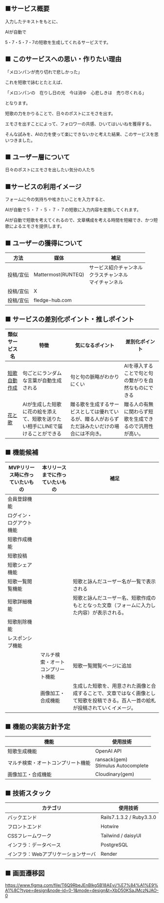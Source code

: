 ## ■サービス概要
入力したテキストをもとに、

AIが自動で

5・7・5・7・7の短歌を生成してくれるサービスです。

## ■ このサービスへの思い・作りたい理由

「メロンパンが売り切れで悲しかった」

これを短歌で詠むとたとえば、

「メロンパンの　在りし日の光　今は消ゆ　心悲しきは　売り尽くれる」

となります。

短歌の力をかりることで、日々のポストにエモさを出す。

エモさを出すことによって、フォロワーの共感、ひいてはいいねを獲得する。

そんな試みを、AIの力を使って楽にできないかと考えた結果、このサービスを思いつきました。


## ■ ユーザー層について
日々のポストにエモさを出したい気分の人たち

## ■サービスの利用イメージ
フォームに今の気持ちや呟きたいことを入力すると、

AIが自動で５・７・５・７・７の短歌に入力内容を変換してくれます。

AIが自動で短歌を考えてくれるので、文章構成を考える時間を短縮でき、かつ短歌によるエモさを提供します。

## ■ ユーザーの獲得について
| 方法      | 媒体               | 補足                                                         | 
| --------- | ------------------ | ------------------------------------------------------------ | 
| 投稿/宣伝 | Mattermost(RUNTEQ) | サービス紹介チャンネル<br>クラスチャンネル<br>マイチャンネル | 
| 投稿/宣伝 | X                  |                                                              | 
| 投稿/宣伝 | fledge-hub.com     |                                                              |

## ■ サービスの差別化ポイント・推しポイント
| 類似サービス名                                          | 特徴                                                                           | 気になるポイント                                                                               | 差別化ポイント                                           | 
| ------------------------------------------------------- | ------------------------------------------------------------------------------ | ---------------------------------------------------------------------------------------------- | -------------------------------------------------------- | 
| [短歌自動作成](https://jtanka.com/)                     | 句ごとにランダムな言葉が自動生成される                                         | 句と句の脈略がわかりにくい                                                                     | AIを導入することで句と句の繋がりを自然なものにできる     | 
| [花と歌](https://thinkandcraft.tokyo/works/flower-song) | AIが生成した短歌に花の絵を添えて、短歌を送りたい相手にLINEで届けることができる | 贈る歌を生成するサービスとしては優れているが、贈る人がおらずただ詠みたいだけの場合には不向き。 | 贈る人の有無に関わらず短歌を生成できるので汎用性が高い。 | 

## ■ 機能候補
| MVPリリース時に作っていたいもの | 本リリースまでに作っていたいもの   | 補足                                                                                                                             | 
| ------------------------------- | ---------------------------------- | -------------------------------------------------------------------------------------------------------------------------------- | 
| 会員登録機能                    |                                    |                                                                                                                                  | 
| ログイン・ログアウト機能        |                                    |                                                                                                                                  | 
| 短歌作成機能                    |                                    |                                                                                                                                  | 
| 短歌投稿                        |                                    |                                                                                                                                  | 
| 短歌シェア機能                  |                                    |                                                                                                                                  | 
| 短歌一覧閲覧機能                |                                    | 短歌と詠んだユーザー名が一覧で表示される                                                                                         | 
| 短歌詳細機能                    |                                    | 短歌と詠んだユーザー名、短歌作成のもととなった文章（フォームに入力した内容）が表示される。                                       | 
| 短歌削除機能                    |                                    |                                                                                                                                  | 
| レスポンシブ機能                |                                    |                                                                                                                                  | 
|                                 | マルチ検索・オートコンプリート機能 | 短歌一覧閲覧ページに追加                                                                                                         | 
|                                 | 画像加工・合成機能                 | 生成した短歌を、用意された画像と合成することで、文章ではなく画像として短歌を投稿できる。百人一首の絵札が投稿されていくイメージ。 | 
## ■ 機能の実装方針予定
| 機能                               | 使用技術                              | 
| ---------------------------------- | ------------------------------------- | 
| 短歌生成機能                       | OpenAI API                            | 
| マルチ検索・オートコンプリート機能 | ransack(gem)<br>Stimulus Autocomplete | 
| 画像加工・合成機能                 | Cloudinary(gem)                       | 

## ■ 技術スタック
| カテゴリ                            | 使用技術                 | 
| ----------------------------------- | ------------------------ | 
| バックエンド                        | Rails7.1.3.2 / Ruby3.3.0 | 
| フロントエンド                      | Hotwire                  | 
| CSSフレームワーク                   | Tailwind / daisyUI       | 
| インフラ：データベース              | PostgreSQL               | 
| インフラ：Webアプリケーションサーバ | Render                   | 

## ■ 画面遷移図
https://www.figma.com/file/T6Q9RbeJEnBlkg5B18AEyi/%E7%84%A1%E9%A1%8C?type=design&node-id=0-1&mode=design&t=XbD50KSaJMczNJAO-0

